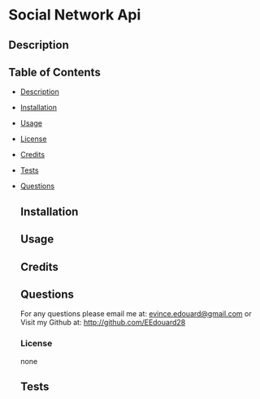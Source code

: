 # Social Network Api
  
  ## Description
  

## Table of Contents
- [Description](#description)
- [Installation](#installation)
- [Usage](#usage)
- [License](#license)
- [Credits](#credits)
- [Tests](#tests)
- [Questions](#questions)

  ## Installation
  

  ## Usage
  

  ## Credits
  

  ## Questions
  For any questions please email me at: evince.edouard@gmail.com
  or Visit my Github at: http://github.com/EEdouard28

  ### License
  none

  ## Tests
  

